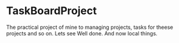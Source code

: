 # TaskBoardProject
The practical project of mine to managing projects, tasks for theese projects and so on. 
Lets see
Well done. And now local things.
